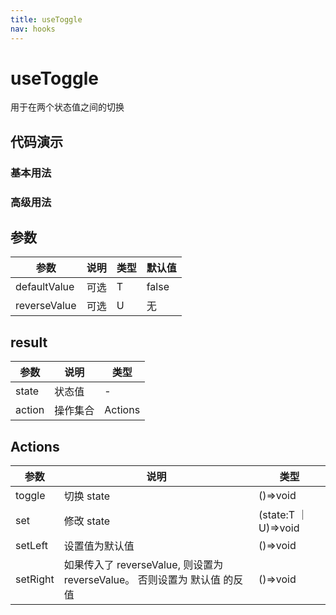 ```yaml
---
title: useToggle
nav: hooks
---
```


# useToggle

用于在两个状态值之间的切换

## 代码演示

### 基本用法

<code src="./demo/demo1.tsx"></code>

### 高级用法

<code src="./demo/demo2.tsx"></code>

## 参数

| 参数         | 说明 | 类型 | 默认值 |
| ------------ | ---- | ---- | ------ |
| defaultValue | 可选 | T    | false  |
| reverseValue | 可选 | U    | 无     |

## result

| 参数   | 说明     | 类型    |
| ------ | -------- | ------- |
| state  | 状态值   | -       |
| action | 操作集合 | Actions |

## Actions

| 参数     | 说明                                                                      | 类型                 |
| -------- | ------------------------------------------------------------------------- | -------------------- |
| toggle   | 切换 state                                                                | ()=>void             |
| set      | 修改 state                                                                | (state:T ｜ U)=>void |
| setLeft  | 设置值为默认值                                                            | ()=>void             |
| setRight | 如果传入了 reverseValue, 则设置为 reverseValue。 否则设置为 默认值 的反值 | ()=>void             |
